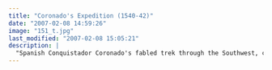 ```yaml
---
title: "Coronado's Expedition (1540-42)"
date: "2007-02-08 14:59:26"
image: "151_t.jpg"
last_modified: "2007-02-08 15:05:21"
description: |
  "Spanish Conquistador Coronado's fabled trek through the Southwest, crossed the Llano Estacado and Palo Duro Canyon. (US National Park Service, 1974)"
---
```



